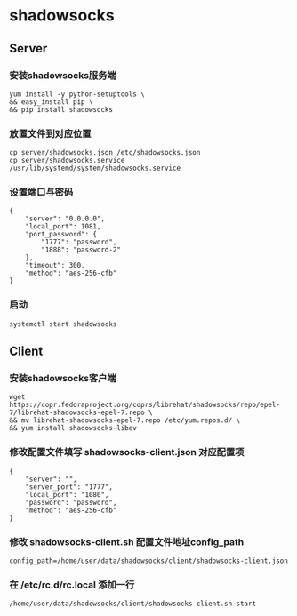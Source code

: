 # shadowsocks

## Server

### 安装shadowsocks服务端
```
yum install -y python-setuptools \
&& easy_install pip \
&& pip install shadowsocks
```

### 放置文件到对应位置
```
cp server/shadowsocks.json /etc/shadowsocks.json
cp server/shadowsocks.service /usr/lib/systemd/system/shadowsocks.service
```

### 设置端口与密码
```
{
    "server": "0.0.0.0",
    "local_port": 1081,
    "port_password": {
        "1777": "password",
        "1888": "password-2"
    },
    "timeout": 300,
    "method": "aes-256-cfb"
}

```

### 启动
```
systemctl start shadowsocks
```

## Client

### 安装shadowsocks客户端
```
wget https://copr.fedoraproject.org/coprs/librehat/shadowsocks/repo/epel-7/librehat-shadowsocks-epel-7.repo \
&& mv librehat-shadowsocks-epel-7.repo /etc/yum.repos.d/ \
&& yum install shadowsocks-libev
```

### 修改配置文件填写 shadowsocks-client.json 对应配置项
```
{
    "server": "",
    "server_port": "1777",
    "local_port": "1080",
    "password": "password",
    "method": "aes-256-cfb"
}
```

### 修改 shadowsocks-client.sh 配置文件地址config_path
```
config_path=/home/user/data/shadowsocks/client/shadowsocks-client.json
```

### 在 /etc/rc.d/rc.local 添加一行
```
/home/user/data/shadowsocks/client/shadowsocks-client.sh start
```
